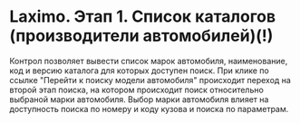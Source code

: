 ﻿---
description: 2.4.7
---
# Laximo. Этап 1. Список каталогов (производители автомобилей)(!)
Контрол позволяет вывести список марок автомобиля, наименование, код и версию каталога для которых доступен поиск.
При клике по ссылке "Перейти к поиску модели автомобиля" происходит переход на второй этап поиска, на котором происходит поиск относительно выбраной марки автомобиля.
Выбор марки автомобиля влияет на доступность поиска по номеру и коду кузова и поиска по параметрам.
